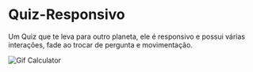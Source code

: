 # Quiz-Responsivo
Um Quiz que te leva para outro planeta, ele é responsivo e possui várias interações, fade ao trocar de pergunta e movimentação.


![Gif Calculator](https://github.com/lucasmelniski/Quiz-Responsivo/blob/master/Quiz%20Gif.gif)

